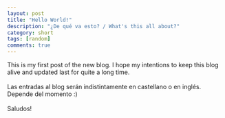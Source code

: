 ```yaml
---
layout: post
title: "Hello World!"
description: "¿De qué va esto? / What's this all about?"
category: short
tags: [random]
comments: true
---
```


This is my first post of the new blog. I hope my intentions to keep this blog alive and updated last for quite a long time.
<br /><br />
Las entradas al blog serán indistintamente en castellano o en inglés. Depende del momento :)
<br /><br />
Saludos!